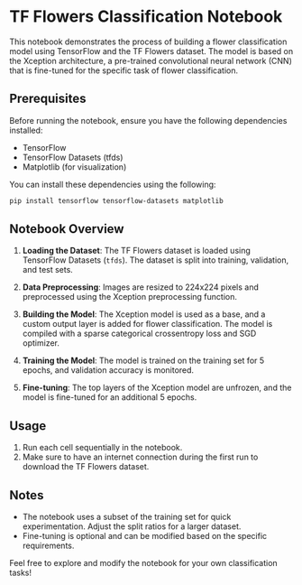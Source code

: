 # TF Flowers Classification Notebook

This notebook demonstrates the process of building a flower classification model using TensorFlow and the TF Flowers dataset. The model is based on the Xception architecture, a pre-trained convolutional neural network (CNN) that is fine-tuned for the specific task of flower classification.

## Prerequisites
Before running the notebook, ensure you have the following dependencies installed:
- TensorFlow
- TensorFlow Datasets (tfds)
- Matplotlib (for visualization)

You can install these dependencies using the following:

```bash
pip install tensorflow tensorflow-datasets matplotlib
```

## Notebook Overview
1. **Loading the Dataset**: The TF Flowers dataset is loaded using TensorFlow Datasets (`tfds`). The dataset is split into training, validation, and test sets.

2. **Data Preprocessing**: Images are resized to 224x224 pixels and preprocessed using the Xception preprocessing function.

3. **Building the Model**: The Xception model is used as a base, and a custom output layer is added for flower classification. The model is compiled with a sparse categorical crossentropy loss and SGD optimizer.

4. **Training the Model**: The model is trained on the training set for 5 epochs, and validation accuracy is monitored.

5. **Fine-tuning**: The top layers of the Xception model are unfrozen, and the model is fine-tuned for an additional 5 epochs.

## Usage
1. Run each cell sequentially in the notebook.
2. Make sure to have an internet connection during the first run to download the TF Flowers dataset.

## Notes
- The notebook uses a subset of the training set for quick experimentation. Adjust the split ratios for a larger dataset.
- Fine-tuning is optional and can be modified based on the specific requirements.

Feel free to explore and modify the notebook for your own classification tasks!
